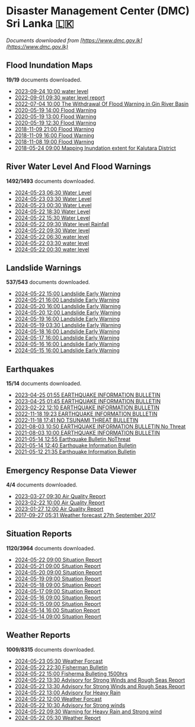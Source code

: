 # Disaster Management Center (DMC) Sri Lanka :sri_lanka:

*Documents downloaded from [https://www.dmc.gov.lk](https://www.dmc.gov.lk)*

## Flood Inundation Maps

**19/19** documents downloaded.

* [2023-09-24 10:00 water level](data/flood-inundation-maps/20230924.1000.water-level.pdf)
* [2022-09-01 09:30 water level report](data/flood-inundation-maps/20220901.0930.water-level-report.pdf)
* [2022-07-04 10:00 The Withdrawal Of Flood Warning in Gin River Basin](data/flood-inundation-maps/20220704.1000.the-withdrawal-of-flood-warning-in-gin-river-basin.pdf)
* [2020-05-19 14:00 Flood Warning](data/flood-inundation-maps/20200519.1400.flood-warning.pdf)
* [2020-05-19 13:00 Flood Warning](data/flood-inundation-maps/20200519.1300.flood-warning.pdf)
* [2020-05-19 12:30 Flood Warning](data/flood-inundation-maps/20200519.1230.flood-warning.pdf)
* [2018-11-09 21:00 Flood Warning](data/flood-inundation-maps/20181109.2100.flood-warning.PDF)
* [2018-11-09 16:00 Flood Warning](data/flood-inundation-maps/20181109.1600.flood-warning.PDF)
* [2018-11-08 19:00 Flood Warning](data/flood-inundation-maps/20181108.1900.flood-warning.PDF)
* [2018-05-24 09:00 Mapping Inundation extent for Kalutara District](data/flood-inundation-maps/20180524.0900.mapping-inundation-extent-for-kalutara-district.pdf)

## River Water Level And Flood Warnings

**1492/1493** documents downloaded.

* [2024-05-23 06:30 Water Level](data/river-water-level-and-flood-warnings/20240523.0630.water-level.pdf)
* [2024-05-23 03:30 Water Level](data/river-water-level-and-flood-warnings/20240523.0330.water-level.pdf)
* [2024-05-23 00:30 Water Level](data/river-water-level-and-flood-warnings/20240523.0030.water-level.pdf)
* [2024-05-22 18:30 Water Level](data/river-water-level-and-flood-warnings/20240522.1830.water-level.pdf)
* [2024-05-22 15:30 Water Level](data/river-water-level-and-flood-warnings/20240522.1530.water-level.pdf)
* [2024-05-22 09:30 Water level  Rainfall](data/river-water-level-and-flood-warnings/20240522.0930.water-level-rainfall.pdf)
* [2024-05-22 09:30 Water level](data/river-water-level-and-flood-warnings/20240522.0930.water-level.pdf)
* [2024-05-22 06:30 water level](data/river-water-level-and-flood-warnings/20240522.0630.water-level.pdf)
* [2024-05-22 03:30 water level](data/river-water-level-and-flood-warnings/20240522.0330.water-level.pdf)
* [2024-05-22 00:30 water level](data/river-water-level-and-flood-warnings/20240522.0030.water-level.pdf)

## Landslide Warnings

**537/543** documents downloaded.

* [2024-05-22 15:00 Landslide Early Warning](data/landslide-warnings/20240522.1500.landslide-early-warning.pdf)
* [2024-05-21 16:00 Landslide Early Warning](data/landslide-warnings/20240521.1600.landslide-early-warning.pdf)
* [2024-05-20 16:00 Landslide Early Warning](data/landslide-warnings/20240520.1600.landslide-early-warning.pdf)
* [2024-05-20 12:00 Landslide Early Warning](data/landslide-warnings/20240520.1200.landslide-early-warning.pdf)
* [2024-05-19 16:00 Landslide Early Warning](data/landslide-warnings/20240519.1600.landslide-early-warning.pdf)
* [2024-05-19 03:30 Landslide Early Warning](data/landslide-warnings/20240519.0330.landslide-early-warning.pdf)
* [2024-05-18 16:00 Landslide Early Warning](data/landslide-warnings/20240518.1600.landslide-early-warning.pdf)
* [2024-05-17 16:00 Landslide Early Warning](data/landslide-warnings/20240517.1600.landslide-early-warning.pdf)
* [2024-05-16 16:00 Landslide Early Warning](data/landslide-warnings/20240516.1600.landslide-early-warning.pdf)
* [2024-05-15 16:00 Landslide Early Warning](data/landslide-warnings/20240515.1600.landslide-early-warning.pdf)

## Earthquakes

**15/14** documents downloaded.

* [2023-04-25 01:55 EARTHQUAKE INFORMATION BULLETIN](data/earthquakes/20230425.0155.earthquake-information-bulletin.pdf)
* [2023-04-25 01:45 EARTHQUAKE INFORMATION BULLETIN](data/earthquakes/20230425.0145.earthquake-information-bulletin.pdf)
* [2023-02-22 12:10 EARTHQUAKE INFORMATION BULLETIN](data/earthquakes/20230222.1210.earthquake-information-bulletin.pdf)
* [2022-11-18 19:23 EARTHQUAKE INFORMATION BULLETIN](data/earthquakes/20221118.1923.earthquake-information-bulletin.pdf)
* [2022-11-18 17:41 NO TSUNAMI THREAT BULLETIN](data/earthquakes/20221118.1741.no-tsunami-threat-bulletin.pdf)
* [2021-08-03 10:50 EARTHQUAKE INFORMATION BULLETIN No Threat](data/earthquakes/20210803.1050.earthquake-information-bulletin-no-threat.pdf)
* [2021-08-03 10:00 EARTHQUAKE INFORMATION BULLETIN](data/earthquakes/20210803.1000.earthquake-information-bulletin.pdf)
* [2021-05-14 12:55 Earthquake Bulletin NoThreat](data/earthquakes/20210514.1255.earthquake-bulletin-nothreat.pdf)
* [2021-05-14 12:40 Earthquake Information Bulletin](data/earthquakes/20210514.1240.earthquake-information-bulletin.pdf)
* [2021-05-12 21:35 Earthquake Information Bulletin](data/earthquakes/20210512.2135.earthquake-information-bulletin.pdf)

## Emergency Response Data Viewer

**4/4** documents downloaded.

* [2023-03-27 09:30 Air Quality Report](data/emergency-response-data-viewer/20230327.0930.air-quality-report.pdf)
* [2023-02-22 10:00 Air Quality Report](data/emergency-response-data-viewer/20230222.1000.air-quality-report.pdf)
* [2023-01-27 12:00 Air Quality Report](data/emergency-response-data-viewer/20230127.1200.air-quality-report.pdf)
* [2017-09-27 05:31 Weather forecast 27th September 2017](data/emergency-response-data-viewer/20170927.0531.weather-forecast-27th-september-2017.pdf)

## Situation Reports

**1120/3964** documents downloaded.

* [2024-05-22 09:00 Situation Report](data/situation-reports/20240522.0900.situation-report.pdf)
* [2024-05-21 09:00 Situation Report](data/situation-reports/20240521.0900.situation-report.pdf)
* [2024-05-20 09:00 Situation Report](data/situation-reports/20240520.0900.situation-report.pdf)
* [2024-05-19 09:00 Situation Report](data/situation-reports/20240519.0900.situation-report.pdf)
* [2024-05-18 09:00 Situation Report](data/situation-reports/20240518.0900.situation-report.pdf)
* [2024-05-17 09:00 Situation Report](data/situation-reports/20240517.0900.situation-report.pdf)
* [2024-05-16 09:00 Situation Report](data/situation-reports/20240516.0900.situation-report.pdf)
* [2024-05-15 09:00 Situation Report](data/situation-reports/20240515.0900.situation-report.pdf)
* [2024-05-14 16:00 Situation Report](data/situation-reports/20240514.1600.situation-report.pdf)
* [2024-05-14 09:00 Situation Report](data/situation-reports/20240514.0900.situation-report.pdf)

## Weather Reports

**1009/8315** documents downloaded.

* [2024-05-23 05:30 Weather Forcast](data/weather-reports/20240523.0530.weather-forcast.pdf)
* [2024-05-22 22:30 Fisherman Bulletin](data/weather-reports/20240522.2230.fisherman-bulletin.pdf)
* [2024-05-22 15:00 Fisherma Bulleting 1500hrs](data/weather-reports/20240522.1500.fisherma-bulleting-1500hrs.pdf)
* [2024-05-22 13:30 Advisory for Strong Winds and Rough Seas Report](data/weather-reports/20240522.1330.advisory-for-strong-winds-and-rough-seas-report.pdf)
* [2024-05-22 13:30 Advisory for Strong Winds and Rough Seas Report](data/weather-reports/20240522.1330.advisory-for-strong-winds-and-rough-seas-report.pdf)
* [2024-05-22 13:00 Advisory for Heavy Rain](data/weather-reports/20240522.1300.advisory-for-heavy-rain.pdf)
* [2024-05-22 12:00 Weather Forcast](data/weather-reports/20240522.1200.weather-forcast.pdf)
* [2024-05-22 10:30 Advisory for Strong winds](data/weather-reports/20240522.1030.advisory-for-strong-winds.pdf)
* [2024-05-22 09:30 Warning for Heavy Rain and Strong wind](data/weather-reports/20240522.0930.warning-for-heavy-rain-and-strong-wind.pdf)
* [2024-05-22 05:30 Weather Report](data/weather-reports/20240522.0530.weather-report.pdf)
